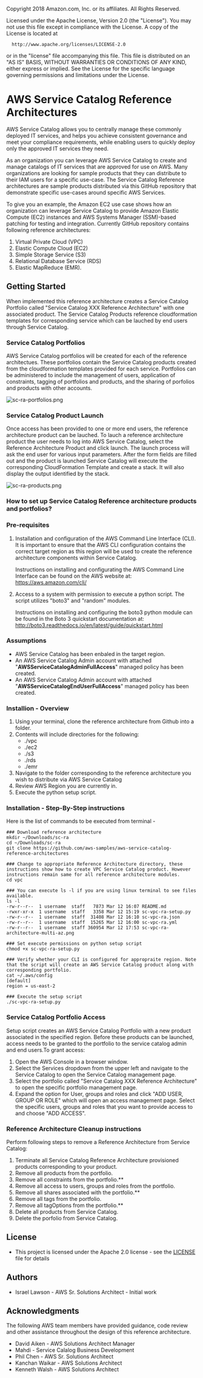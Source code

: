 Copyright 2018 Amazon.com, Inc. or its affiliates. All Rights Reserved.
  
  Licensed under the Apache License, Version 2.0 (the "License").
  You may not use this file except in compliance with the License.
  A copy of the License is located at
  
      http://www.apache.org/licenses/LICENSE-2.0
  
  or in the "license" file accompanying this file. This file is distributed 
  on an "AS IS" BASIS, WITHOUT WARRANTIES OR CONDITIONS OF ANY KIND, either 
  express or implied. See the License for the specific language governing 
  permissions and limitations under the License.

# AWS Service Catalog Reference Architectures

AWS Service Catalog allows you to centrally manage these commonly deployed IT services, and helps you achieve consistent governance and meet your compliance requirements, while enabling users to quickly deploy only the approved IT services they need.

As an organization you can leverage AWS Service Catalog to create and manage catalogs of IT services that are approved for use on AWS. Many organizations are looking for sample products that they can distribute to their IAM users for a specific use-case. The Service Catalog Reference architectures are sample products distributed via this GitHub repository that demonstrate specific use-cases around specific AWS Services. 

To give you an example, the Amazon EC2 use case shows how an organization can leverage Service Catalog to provide Amazon Elastic Compute (EC2) instances and AWS Systems Manager (SSM)-based patching for testing and integration. Currently GitHub repository contains following reference architectures: 
 1. Virtual Private Cloud (VPC)
 2. Elastic Compute Cloud (EC2)
 3. Simple Storage Service (S3)
 4. Relational Database Service (RDS)
 5. Elastic MapReduce (EMR).  

## Getting Started

When implemented this reference architecture creates a Service Catalog Portfolio called "Service Catalog XXX Reference Architecture" with one associated product.  The Service Catalog Products reference cloudformation templates for corresponding service which can be lauched by end users through Service Catalog.    

### Service Catalog Portfolios

AWS Service Catalog portfolios will be created for each of the reference architectues.  These portfolios contain the Service Catalog products created from the cloudformation templates provided for each service.  Portfolios can be administered to include the management of users, application of constraints, tagging of portfolios and products, and the sharing of porfolios and products with other accounts.

![sc-ra-portfolios.png](sc-ra-portfolios.png)

### Service Catalog Product Launch

Once access has been provided to one or more end users, the reference architecture product can be lauched.  To lauch a reference architecture product the user needs to log into AWS Service Catalog, select the Reference Architecture Product and click launch.  The launch process will ask the end user for various input parameters.  After the form fields are filled out and the product is launched Service Catalog will execute the corresponding CloudFormation Template and create a stack. It will also display the output identified by the stack.  

![sc-ra-products.png](sc-ra-products.png)

### How to set up Service Catalog Reference architecture products and portfolios?

### Pre-requisites

1. Installation and configuration of the AWS Command Line Interface (CLI).  It is important to ensure that the AWS CLI configuration contains the correct target region as this region will be used to create the reference architecture components within Service Catalog.

    Instructions on installing and configurating the AWS Command Line Interface can be found on the AWS website at: https://aws.amazon.com/cli/

2. Access to a system with permission to execute a python script. The script utilizes "boto3" and "random" modules.

    Instructions on installing and configuring the boto3 python module can be found in the Boto 3 quickstart documentation at: http://boto3.readthedocs.io/en/latest/guide/quickstart.html

### Assumptions

* AWS Service Catalog has been enbaled in the target region.
* An AWS Service Catalog Admin account with attached "**AWSServiceCatalogAdminFullAccess**" managed policy has been created.
* An AWS Service Catalog Admin account with attached "**AWSServiceCatalogEndUserFullAccess**" managed policy has been created.

### Installion - Overview

1. Using your terminal, clone the reference architecture from Github into a folder.
2. Contents will include directories for the following:
    * ./vpc 
    * ./ec2
    * ./s3
    * ./rds
    * ./emr
3. Navigate to the folder corresponding to the reference architecture you wish to distribute via AWS Service Catalog
4. Review AWS Region you are currently in.
5. Execute the python setup script.

### Installation -  Step-By-Step instructions
Here is the list of commands to be executed from terminal - 
```text
### Download reference architecture
mkdir ~/Downloads/sc-ra
cd ~/Downloads/sc-ra
git clone https://github.com/aws-samples/aws-service-catalog-reference-architectures       

### Change to appropriate Reference Architecture directory, these instructions show how to create VPC Service Catalog product. However instructions remain same for all reference architecture modules.
cd vpc      

### You can execute ls -l if you are using linux terminal to see files available.
ls -l
-rw-r--r--  1 username  staff   7873 Mar 12 16:07 README.md
-rwxr-xr-x  1 username  staff   3358 Mar 12 15:19 sc-vpc-ra-setup.py
-rw-r--r--  1 username  staff  31408 Mar 12 16:10 sc-vpc-ra.json
-rw-r--r--  1 username  staff  15265 Mar 12 16:00 sc-vpc-ra.yml
-rw-r--r--  1 username  staff 360954 Mar 12 17:53 sc-vpc-ra-architecture-multi-az.png

### Set execute permissions on python setup script
chmod +x sc-vpc-ra-setup.py 

### Verify whether your CLI is configured for appropraite region. Note that the script will create an AWS Service Catalog product along with corresponding portfolio. 
cat ~/.aws/config
[default]
region = us-east-2

### Execute the setup script 
./sc-vpc-ra-setup.py 
```

### Service Catalog Portfolio Access

Setup script creates an AWS Service Catalog Portfolio with a new product associated in the specified region.  Before these products can be launched, access needs to be granted to the portfolio to the service catalog admin and end users.To grant access:

1. Open the AWS Console in a browser window.
2. Select the Services dropdown from the upper left and navigate to the Service Catalog to open the Service Catalog management page.
3. Select the portfolio called "Service Catalog XXX Reference Architecture" to open the specific portfolio management page.
4. Expand the option for User, groups and roles and click "ADD USER, GROUP OR ROLE" which will open an access management page.  Select the specific users, groups and roles that you want to provide access to and choose "ADD ACCESS".


### Reference Architecture Cleanup instructions

Perform following steps to remove a Reference Architecture from Service Catalog:

1. Terminate all Service Catalog Reference Architecture provisioned products corresponding to your product.
2. Remove all products from the portfolio.
3. Remove all constraints from the portfolio.**
3. Remove all access to users, groups and roles from the portfolio.
4. Remove all shares associated with the portfolio.**
4. Remove all tags from the portfolio.
5. Remove all tagOptions from the portfolio.**
5. Delete all products from Service Catalog.
5. Delete the porfolio from Service Catalog.


## License

* This project is licensed under the Apache 2.0 license - see the [LICENSE](LICENSE) file for details

## Authors

* Israel Lawson - AWS Sr. Solutions Architect - Initial work

## Acknowledgments

The following AWS team members have provided guidance, code review and other assistance throughout the design of this reference architecture.

* David Aiken - AWS Solutions Architect Manager
* Mahdi - Service Calalog Business Development
* Phil Chen - AWS Sr. Solutions Architect
* Kanchan Waikar - AWS Solutions Architect
* Kenneth Walsh - AWS Solutions Architect
